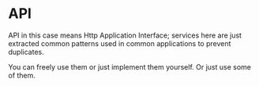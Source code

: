 # API

API in this case means Http Application Interface; services here are just extracted common patterns used in common applications to prevent duplicates.

You can freely use them or just implement them yourself. Or just use some of them.
